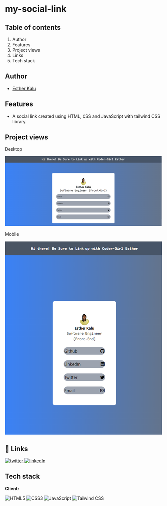 # my-social-link

## Table of contents

1. Author
2. Features
3. Project views
4. Links
5. Tech stack



## Author

- [Esther Kalu](https://github.com/Kaeschindi1)

## Features

- A social link created using HTML, CSS and JavaScript with tailwind CSS library.

## Project views

Desktop

<img src="./desktop.PNG" >

Mobile

<img src="./mobile.PNG" >

## 🔗 Links

<a href="https://twitter.com/estherckalu">
<img alt="twitter" src="https://img.shields.io/badge/twitter-1DA1F2?style=for-the-badge&logo=twitter&logoColor=white" alt="twitter" />
</a>
<a href="https://www.linkedin.com/in/kaeschindi/">
<img alt="linkedIn" src="https://img.shields.io/badge/linkedin-0A66C2?style=for-the-badge&logo=linkedin&logoColor=white" />
</a>

## Tech stack

**Client:**

![HTML5](https://img.shields.io/badge/html5-%23E34F26.svg?style=for-the-badge&logo=html5&logoColor=white)
![CSS3](https://img.shields.io/badge/css3-%231572B6.svg?style=for-the-badge&logo=css3&logoColor=white)
![JavaScript](https://img.shields.io/badge/javascript-%23323330.svg?style=for-the-badge&logo=javascript&logoColor=%23F7DF1E)
![Tailwind CSS](https://img.shields.io/badge/tailwindcss-0F172A?&logo=tailwindcss)
